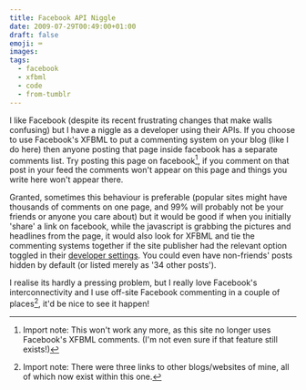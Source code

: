 ```yaml
---
title: Facebook API Niggle
date: 2009-07-29T00:49:00+01:00
draft: false
emoji: ⌨️
images:
tags:
  - facebook
  - xfbml
  - code
  - from-tumblr
---
```


I like Facebook (despite its recent frustrating changes that make walls confusing) but I have a niggle as a developer using their APIs. If you choose to use Facebook's XFBML to put a commenting system on your blog (like I do here) then anyone posting that page inside facebook has a separate comments list. Try posting this page on facebook[^1], if you comment on that post in your feed the comments won't appear on this page and things you write here won't appear there.

Granted, sometimes this behaviour is preferable (popular sites might have thousands of comments on one page, and 99% will probably not be your friends or anyone you care about) but it would be good if when you initially 'share' a link on facebook, while the javascript is grabbing the pictures and headlines from the page, it would also look for XFBML and tie the commenting systems together if the site publisher had the relevant option toggled in their [developer settings](http://www.facebook.com/developers/). You could even have non-friends' posts hidden by default (or listed merely as '34 other posts').

I realise its hardly a pressing problem, but I really love Facebook's interconnectivity and I use off-site Facebook commenting in a couple of places[^2], it'd be nice to see it happen!

[^1]: Import note: This won't work any more, as this site no longer uses Facebook's XFBML comments. (I'm not even sure if that feature still exists!)
[^2]: Import note: There were three links to other blogs/websites of mine, all of which now exist within this one.
